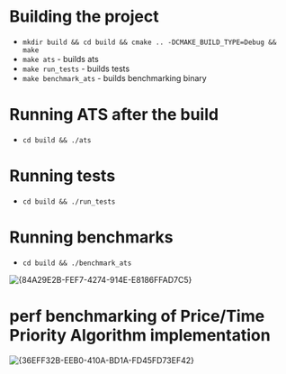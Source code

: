 # Building the project 
- `mkdir build && cd build && cmake .. -DCMAKE_BUILD_TYPE=Debug && make`
- `make ats` - builds ats
- `make run_tests` - builds tests
- `make benchmark_ats` - builds benchmarking binary
  
# Running ATS after the build
- `cd build && ./ats`

# Running tests
- `cd build && ./run_tests`

# Running benchmarks
- `cd build && ./benchmark_ats`

![{84A29E2B-FEF7-4274-914E-E8186FFAD7C5}](https://github.com/user-attachments/assets/789ab24e-49ae-4e82-9ba5-e47b31b0d770)

# perf benchmarking of Price/Time Priority Algorithm implementation
![{36EFF32B-EEB0-410A-BD1A-FD45FD73EF42}](https://github.com/user-attachments/assets/0045d32a-e7c8-4efe-b937-60aa89513951)


